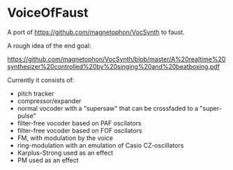 VoiceOfFaust
============

A port of https://github.com/magnetophon/VocSynth to faust.

A rough idea of the end goal:

https://github.com/magnetophon/VocSynth/blob/master/A%20realtime%20synthesizer%20controlled%20by%20singing%20and%20beatboxing.pdf



Currently it consists of:

* pitch tracker
* compressor/expander
* normal vocoder with a "supersaw" that can be crossfaded to a "super-pulse"
* filter-free vocoder based on PAF oscilators
* filter-free vocoder based on FOF oscilators
* FM, with modulation by the voice
* ring-modulation with an emulation of Casio CZ-oscillators
* Karplus-Strong used as an effect
* PM used as an effect
